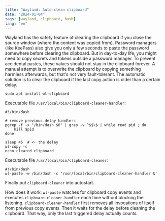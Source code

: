 ```yaml
---
title: "Wayland: Auto-clean clipboard"
date: "2024-01-04"
tags: [wayland, clipboard, bash]
lang: "en"
---
```


Wayland has the safety feature of clearing the clipboard if you close the source window (where the content was copied from). Password managers (like KeePass) also give you only a few seconds to paste the password somewhere before clearing the clipboard. But in day-to-day life, you might need to copy secrets and tokens outside a password manager. To prevent accidental pastes, these values should not stay in the clipboard forever. A manual attempt is to overwrite the clipboard by copying something harmless afterwards, but that's not very fault-tolerant. The automatic solution is to clear the clipboard if the last copy action is older than a certain delay.

```shell
sudo apt install wl-clipboard
```

Executable file `/usr/local/bin/clipboard-cleaner-handler`:
```shell
#!/bin/dash

# remove previous delay handlers
pgrep -f -x "/bin/dash $0" | grep -v ^$$\$ | while read pid ; do 
    kill $pid
done

sleep 45  # <- the delay
wl-copy -c
echo cleared clipboard
```

Executable file `/usr/local/bin/clipboard-cleaner`:
```shell
#!/bin/dash
wl-paste -w /bin/dash -c '/usr/local/bin/clipboard-cleaner-handler &'
```

Finally put `clipboard-cleaner` into autostart. 


How does it work: `wl-paste` watches for clipboard copy events and executes `clipboard-cleaner-handler` each time without blocking the listening. `clipboard-cleaner-handler` first removes all invocations of itself from previous copy events. Then it waits for the delay before cleaning the clipboard. That way, only the last triggered delay actually counts.
